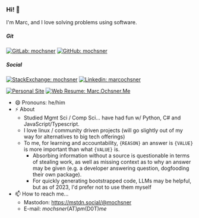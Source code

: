 <!--
Use below as README.md previewer: 
https://markdown-editor.github.io/ 
-->
### Hi! 👋
I'm Marc, and I love solving problems using software.

##### Git 
[![GitLab: mochsner](https://img.shields.io/badge/-mochsner-grey?style=flat-square&logo=GitLab&logoColor=white&link=https://gitlab.com/mochsner)](https://www.gitlab.com/mochsner/) [![GitHub: mochsner](https://img.shields.io/github/followers/mochsner?label=follow&style=social)](https://github.com/mochsner)

##### Social 
[![StackExchange: mochsner](https://img.shields.io/badge/-mochsner-lightgrey?style=flat-square&logo=StackExchange&logoColor=lightblue&link=https://gitlab.com/mochsner)](https://stackexchange.com/users/7913208/mochsner) [![Linkedin: marcochsner](https://img.shields.io/badge/-marcochsner-blue?style=flat-square&logo=Linkedin&logoColor=white&link=https://www.linkedin.com/in/marcochsner/)](https://www.linkedin.com/in/marcochsner/)

[![Personal Site](https://img.shields.io/badge/&#128100;-mochsner.github.io-darkgrey)](https://mochsner.github.io) 
[![Web Resume: Marc.Ochsner.Me](https://img.shields.io/badge/&#128100;-marc.ochsner.me-lightgrey)](https://marc.ochsner.me) 


- 😄 Pronouns: he/him
- ⚡ About
  - Studied Mgmt Sci / Comp Sci... have had fun w/ Python, C# and JavaScript/Typescript.
  - I love linux / community driven projects (will go slightly out of my way for alternatives to big tech offerings)
  - To me, for learning and accountability, `{REASON}` an answer is `{VALUE}` is more important than what `{VALUE}` is.
    - Absorbing information without a source is questionable in terms of stealing work, as well as missing context as to why an answer may be given (e.g. a developer answering question, dogfooding their own package).
    - For quickly generating bootstrapped code, LLMs may be helpful, but as of 2023, I'd prefer not to use them myself
- 📫 How to reach me...
  - Mastodon: https://mstdn.social/@mochsner
  - E-mail: *mochsner*(AT)*pm*(D0T)*me*
<!--
**mochsner/mochsner** is a ✨ _special_ ✨ repository because its `README.md` (this file) appears on your GitHub profile.

Here are some ideas to get you started:

- 🔭 I’m currently working on ...
- 🌱 I’m currently learning ...
- 👯 I’m looking to collaborate on ...
- 🤔 I’m looking for help with ...
- 💬 Ask me about ...

- 😄 Pronouns: ...
- ⚡ Fun fact: ...
-->
